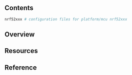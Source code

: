 ## Contents

```sh
nrf52xxx # configuration files for platform/mcu nrf52xxx
```

## Overview

## Resources

## Reference